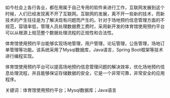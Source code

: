 如今社会上各行各业，都在用属于自己专用的软件来进行工作，互联网发展到这个时候，人们已经发现离不开了互联网。互联网的发展，离不开一些新的技术，而新技术的产生往往是为了解决现有问题而产生的。针对于场地预约信息管理方面的不规范，容错率低，管理人员处理数据费工费时，采用新开发的体育馆使用预约平台可以从根源上规范整个数据处理流程的正规性和合法性。

体育馆使用预约平台能够实现场地管理，用户管理，论坛管理，公告管理，场地订单管理等功能。该系统采用了Mysql数据库，Java语言，Spring Boot框架等技术进行编程实现。

体育馆使用预约平台可以提高场地预约信息管理问题的解决效率，优化场地预约信息处理流程，并且能够保证存储数据的安全，它是一个非常可靠，非常安全的应用程序。

关键词：体育馆使用预约平台；Mysql数据库；Java语言
